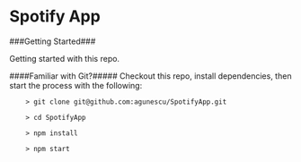 # Spotify App

###Getting Started###

Getting started with this repo.

####Familiar with Git?#####
Checkout this repo, install dependencies, then start the process with the following:

```
	> git clone git@github.com:agunescu/SpotifyApp.git

	> cd SpotifyApp

	> npm install

	> npm start
```
